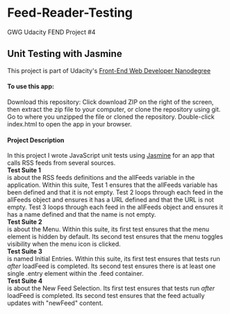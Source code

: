 # Feed-Reader-Testing
GWG Udacity FEND Project #4

## Unit Testing with Jasmine
This project is part of Udacity's [Front-End Web Developer Nanodegree](https://classroom.udacity.com/nanodegrees/nd001/syllabus/core-curriculum)

#### To use this app:
Download this repository: Click download ZIP on the right of the screen, then extract the zip file to your computer, or clone the repository using git.
Go to where you unzipped the file or cloned the repository.
Double-click index.html to open the app in your browser.<br>



#### Project Description

In this project I wrote JavaScript unit tests using [Jasmine](https://jasmine.github.io/) for an app that calls RSS feeds from several sources.<br>
<b>Test Suite 1</b><br>
is about the RSS feeds definitions and the allFeeds variable in the application.
Within this suite, Test 1 ensures that the allFeeds variable has been defined and that it is not empty. Test 2 loops through each feed in the allFeeds object and ensures it has a URL defined and that the URL is not empty. Test 3 loops through each feed in the allFeeds object and ensures it has a name defined and that the name is not empty.<br>
<b>Test Suite 2</b><br>
is about the Menu.
Within this suite, its first test ensures that the menu element is hidden by default. Its second test ensures that the menu toggles visibility when the menu icon is clicked.<br>
<b>Test Suite 3</b><br> is named Initial Entries. Within this suite, its first test ensures that tests run <i>after</i> loadFeed is completed. Its second test ensures there is at least one single .entry element within the .feed container.<br>
<b>Test Suite 4</b><br>
is about the New Feed Selection. Its first test ensures that tests run <i>after</i> loadFeed is completed. Its second test ensures that the feed actually updates with "newFeed" content.<br>


